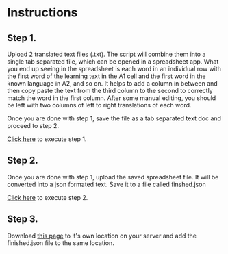 # Instructions

## Step 1.

Upload 2 translated text files (.txt). The script will combine them into a single tab separated file, which can be opened in a spreadsheet app. What you end up seeing in the spreadsheet is each word in an individual row with the first word of the learning text in the A1 cell and the first word in the known language in A2, and so on. It helps to add a column in between and then copy paste the text from the third column to the second to correctly match the word in the first column. After some manual editing, you should be left with two columns of left to right translations of each word.


Once you are done with step 1, save the file as a tab separated text doc and proceed to step 2.


[Click here](/texts2columns.php) to execute step 1.


## Step 2.

Once you are done with step 1, upload the saved spreadsheet file. It will be converted into a json formated text. Save it to a file called finshed.json


[Click here](/duo-text/tsv2json.php) to execute step 2.


## Step 3.

Download [this page]() to it's own location on your server and add the finished.json file to the same location.
